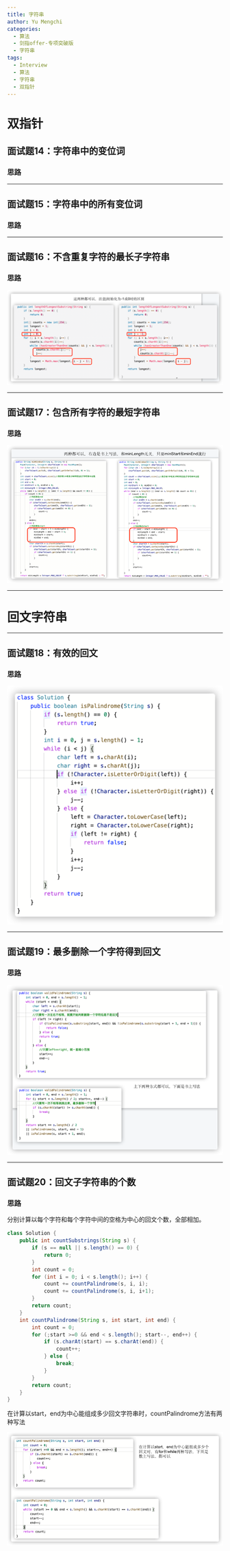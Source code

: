 ```yaml
---
title: 字符串
author: Yu Mengchi
categories:
  - 算法
  - 剑指offer-专项突破版
  - 字符串
tags:
  - Interview
  - 算法
  - 字符串
  - 双指针
---
```


# 双指针  

## 面试题14：字符串中的变位词


### 思路

---

## 面试题15：字符串中的所有变位词


### 思路

---

## 面试题16：不含重复字符的最长子字符串

### 思路

![img_1.png](../../../assets/img/img17.png)

---

## 面试题17：包含所有字符的最短字符串

### 思路

![img_1.png](../../../assets/img/img18.png)

---

# 回文字符串

---

## 面试题18：有效的回文

### 思路

![img_1.png](../../../assets/img/img19.png)

---

## 面试题19：最多删除一个字符得到回文

### 思路

![img_1.png](../../../assets/img/img20.png)

---

## 面试题20：回文子字符串的个数

### 思路

分别计算以每个字符和每个字符中间的空格为中心的回文个数，全部相加。

```Java
class Solution {
    public int countSubstrings(String s) {
        if (s == null || s.length() == 0) {
            return 0;
        }
        int count = 0;
        for (int i = 0; i < s.length(); i++) {
            count += countPalindrome(s, i, i);
            count += countPalindrome(s, i, i+1);
        }
        return count;
    }
    int countPalindrome(String s, int start, int end) {
        int count = 0;
        for (;start >=0 && end < s.length(); start--, end++) {
            if (s.charAt(start) == s.charAt(end)) {
                count++;
            } else {
                break;
            }
        }
        return count;
    }
}
```
在计算以start，end为中心能组成多少回文字符串时，countPalindrome方法有两种写法

![img_1.png](../../../assets/img/img21.png)



